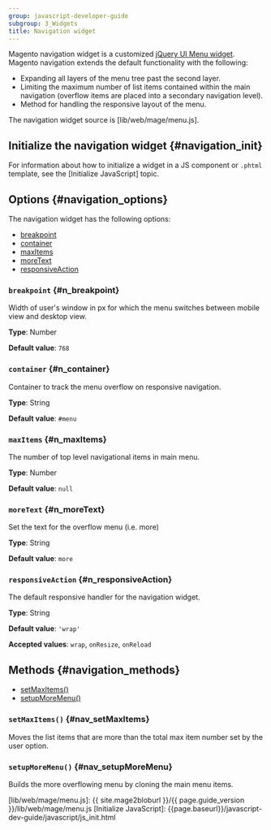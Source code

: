 ```yaml
---
group: javascript-developer-guide
subgroup: 3_Widgets
title: Navigation widget
---
```


Magento navigation widget is a customized [jQuery UI Menu widget]. Magento navigation extends the default functionality with the following:
-   Expanding all layers of the menu tree past the second layer.
-   Limiting the maximum number of list items contained within the main
    navigation (overflow items are placed into a secondary navigation
    level).
-   Method for handling the responsive layout of the menu.

The navigation widget source is [lib/web/mage/menu.js].

## Initialize the navigation widget {#navigation_init}

For information about how to initialize a widget in a JS component or `.phtml` template, see the [Initialize JavaScript] topic.

## Options {#navigation_options}

The navigation widget has the following options:
-   [breakpoint](#n_breakpoint)
-   [container](#n_container)
-   [maxItems](#n_maxItems)
-   [moreText](#n_moreText)
-   [responsiveAction](#n_responsiveAction)

### `breakpoint` {#n_breakpoint}

Width of user's window in px for which the menu switches between mobile view and desktop view.

**Type**: Number

**Default value**: `768`

### `container` {#n_container}

Container to track the menu overflow on responsive navigation.

**Type**: String

**Default value**: `#menu`

### `maxItems` {#n_maxItems}

The number of top level navigational items in main menu.

**Type**: Number

**Default value**: `null`

### `moreText` {#n_moreText}

Set the text for the overflow menu (i.e. more)

**Type**: String

**Default value**: `more`

### `responsiveAction` {#n_responsiveAction}

The default responsive handler for the navigation widget.

**Type**: String

**Default value**: `'wrap'`

**Accepted values**: `wrap`, `onResize`, `onReload`

## Methods {#navigation_methods}

-   [setMaxItems()](#nav_setMaxItems)
-   [setupMoreMenu()](#nav_setupMoreMenu)

### `setMaxItems()` {#nav_setMaxItems}
Moves the list items that are more than the total max item number set by the user option.

### `setupMoreMenu()` {#nav_setupMoreMenu}
Builds the more overflowing menu by cloning the main menu items.

[jQuery UI Menu widget]: http://api.jqueryui.com/menu/
[lib/web/mage/menu.js]: {{ site.mage2bloburl }}/{{ page.guide_version }}/lib/web/mage/menu.js
[Initialize JavaScript]: {{page.baseurl}}/javascript-dev-guide/javascript/js_init.html

